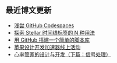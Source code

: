 ## 最近博文更新
<!-- BLOG-POST-LIST:START -->
- [浅尝 GitHub Codespaces](https://xaoxuu.com/blog/20221121/)
- [探索 Stellar 时间线标签的 N 种用法](https://xaoxuu.com/blog/20221029/)
- [用 GitHub 搭建一个简单的脚本库](https://xaoxuu.com/blog/20210102/)
- [苹果设计开发加速器线上活动](https://xaoxuu.com/blog/20201119/)
- [心率管家的设计与开发（下篇：信号处理）](https://xaoxuu.com/blog/20200927/)
<!-- BLOG-POST-LIST:END -->
